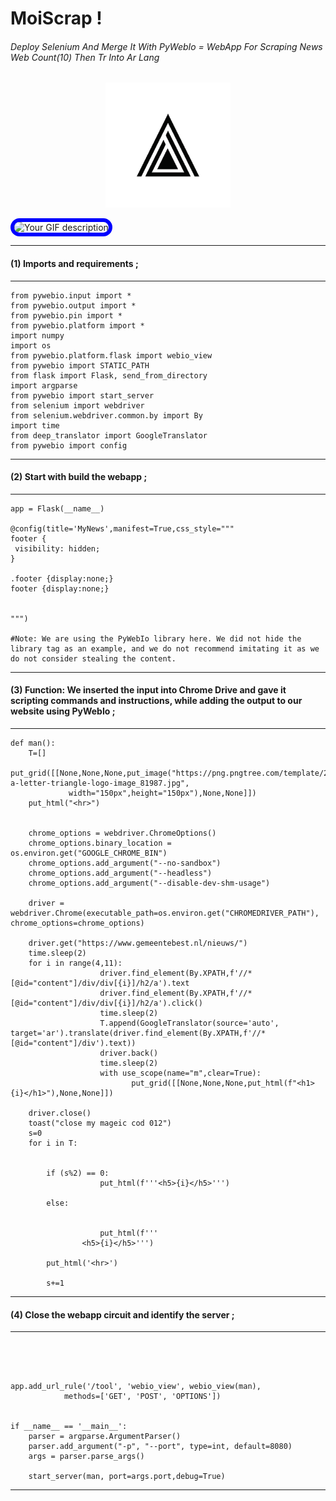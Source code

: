 #                                                                  MoiScrap !

###### Deploy Selenium And Merge It With PyWebIo = WebApp For Scraping News Web  Count(10)  Then Tr Into Ar Lang


<p align="center">
  <img src="logoo.png" alt="Image Description"  width="200" height="200">
</p>


<style>
.styled-gif {
    width: 300px;
    border: 6px solid blue;
    border-radius: 40px;
}
</style>

<img src="exm.gif" alt="Your GIF description" class="styled-gif" />




---
#### (1) Imports and requirements ;
---
```
from pywebio.input import *
from pywebio.output import *
from pywebio.pin import *
from pywebio.platform import *
import numpy
import os
from pywebio.platform.flask import webio_view
from pywebio import STATIC_PATH
from flask import Flask, send_from_directory
import argparse
from pywebio import start_server
from selenium import webdriver
from selenium.webdriver.common.by import By
import time
from deep_translator import GoogleTranslator
from pywebio import config

```
---
#### (2) Start with build the webapp ;
---
```
app = Flask(__name__)

@config(title='MyNews',manifest=True,css_style="""
footer {
 visibility: hidden;
}     

.footer {display:none;}
footer {display:none;}


""")

#Note: We are using the PyWebIo library here. We did not hide the library tag as an example, and we do not recommend imitating it as we do not consider stealing the content.

```



***
#### (3) Function: We inserted the input into Chrome Drive and gave it scripting commands and instructions, while adding the output to our website using PyWebIo ;
---
```
def man():
    T=[]
    put_grid([[None,None,None,put_image("https://png.pngtree.com/template/20190323/ourmid/pngtree-a-letter-triangle-logo-image_81987.jpg",
             width="150px",height="150px"),None,None]])
    put_html("<hr>")
    
    
    chrome_options = webdriver.ChromeOptions()
    chrome_options.binary_location = os.environ.get("GOOGLE_CHROME_BIN")
    chrome_options.add_argument("--no-sandbox")
    chrome_options.add_argument("--headless")
    chrome_options.add_argument("--disable-dev-shm-usage")
    
    driver = webdriver.Chrome(executable_path=os.environ.get("CHROMEDRIVER_PATH"), chrome_options=chrome_options)
    
    driver.get("https://www.gemeentebest.nl/nieuws/")
    time.sleep(2)
    for i in range(4,11):
                    driver.find_element(By.XPATH,f'//*[@id="content"]/div/div[{i}]/h2/a').text
                    driver.find_element(By.XPATH,f'//*[@id="content"]/div/div[{i}]/h2/a').click()
                    time.sleep(2)
                    T.append(GoogleTranslator(source='auto', target='ar').translate(driver.find_element(By.XPATH,f'//*[@id="content"]/div').text))
                    driver.back()
                    time.sleep(2)
                    with use_scope(name="m",clear=True):
                           put_grid([[None,None,None,put_html(f"<h1>{i}</h1>"),None,None]])

    driver.close()
    toast("close my mageic cod 012")
    s=0
    for i in T:
     
    
        if (s%2) == 0:
                    put_html(f'''<h5>{i}</h5>''')
                    
        else:
                   
        
                    put_html(f'''
                <h5>{i}</h5>''')
    
        put_html('<hr>')
    
        s+=1

```


___

#### (4) Close the webapp circuit and identify the server ;
---
```




app.add_url_rule('/tool', 'webio_view', webio_view(man),
            methods=['GET', 'POST', 'OPTIONS'])


if __name__ == '__main__':
    parser = argparse.ArgumentParser()
    parser.add_argument("-p", "--port", type=int, default=8080)
    args = parser.parse_args()

    start_server(man, port=args.port,debug=True)

```


___
